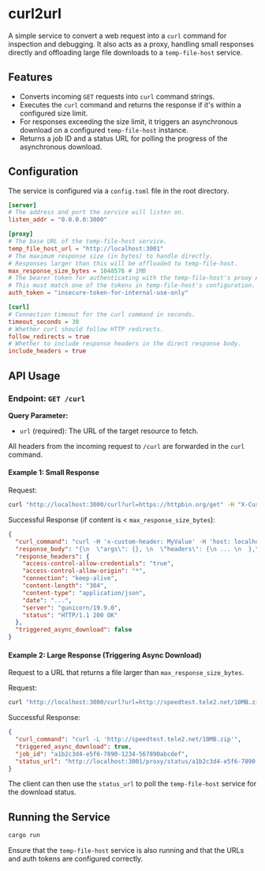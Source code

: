 # curl2url

A simple service to convert a web request into a `curl` command for inspection and debugging. It also acts as a proxy, handling small responses directly and offloading large file downloads to a `temp-file-host` service.

## Features

- Converts incoming `GET` requests into `curl` command strings.
- Executes the `curl` command and returns the response if it's within a configured size limit.
- For responses exceeding the size limit, it triggers an asynchronous download on a configured `temp-file-host` instance.
- Returns a job ID and a status URL for polling the progress of the asynchronous download.

## Configuration

The service is configured via a `config.toml` file in the root directory.

```toml
[server]
# The address and port the service will listen on.
listen_addr = "0.0.0.0:3000"

[proxy]
# The base URL of the temp-file-host service.
temp_file_host_url = "http://localhost:3001"
# The maximum response size (in bytes) to handle directly.
# Responses larger than this will be offloaded to temp-file-host.
max_response_size_bytes = 1048576 # 1MB
# The bearer token for authenticating with the temp-file-host's proxy API.
# This must match one of the tokens in temp-file-host's configuration.
auth_token = "insecure-token-for-internal-use-only"

[curl]
# Connection timeout for the curl command in seconds.
timeout_seconds = 30
# Whether curl should follow HTTP redirects.
follow_redirects = true
# Whether to include response headers in the direct response body.
include_headers = true
```

## API Usage

### Endpoint: `GET /curl`

**Query Parameter:**

- `url` (required): The URL of the target resource to fetch.

All headers from the incoming request to `/curl` are forwarded in the `curl` command.

#### Example 1: Small Response

Request:
```bash
curl "http://localhost:3000/curl?url=https://httpbin.org/get" -H "X-Custom-Header: MyValue"
```

Successful Response (if content is < `max_response_size_bytes`):
```json
{
  "curl_command": "curl -H 'x-custom-header: MyValue' -H 'host: localhost:3000' -i -s -L --connect-timeout 30 --max-filesize 1048576 'https://httpbin.org/get'",
  "response_body": "{\n  \"args\": {}, \n  \"headers\": {\n ... \n  },\n ... \n}\n",
  "response_headers": {
    "access-control-allow-credentials": "true",
    "access-control-allow-origin": "*",
    "connection": "keep-alive",
    "content-length": "304",
    "content-type": "application/json",
    "date": "...",
    "server": "gunicorn/19.9.0",
    "status": "HTTP/1.1 200 OK"
  },
  "triggered_async_download": false
}
```

#### Example 2: Large Response (Triggering Async Download)

Request to a URL that returns a file larger than `max_response_size_bytes`.

Request:
```bash
curl "http://localhost:3000/curl?url=http://speedtest.tele2.net/10MB.zip"
```

Successful Response:
```json
{
  "curl_command": "curl -L 'http://speedtest.tele2.net/10MB.zip'",
  "triggered_async_download": true,
  "job_id": "a1b2c3d4-e5f6-7890-1234-567890abcdef",
  "status_url": "http://localhost:3001/proxy/status/a1b2c3d4-e5f6-7890-1234-567890abcdef"
}
```

The client can then use the `status_url` to poll the `temp-file-host` service for the download status.

## Running the Service

```bash
cargo run
```

Ensure that the `temp-file-host` service is also running and that the URLs and auth tokens are configured correctly. 